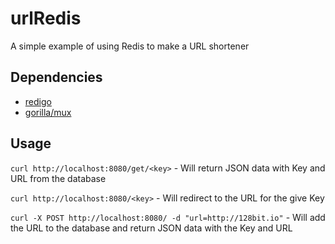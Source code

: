 # urlRedis
A simple example of using Redis to make a URL shortener

## Dependencies
* [redigo](http://github.com/garyburd/redigo)
* [gorilla/mux](https://github.com/gorilla/mux)

## Usage
``curl http://localhost:8080/get/<key>`` - Will return JSON data with Key and URL from the database

``curl http://localhost:8080/<key>`` - Will redirect to the URL for the give Key

``curl -X POST http://localhost:8080/ -d "url=http://128bit.io"`` - Will add the URL to the database and return JSON data with the Key and URL
